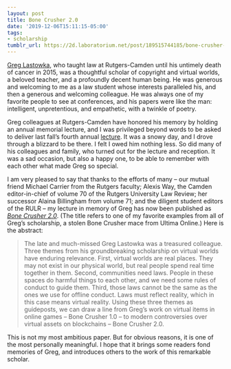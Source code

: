 ```yaml
---
layout: post
title: Bone Crusher 2.0
date: '2019-12-06T15:11:15-05:00'
tags:
- scholarship
tumblr_url: https://2d.laboratorium.net/post/189515744185/bone-crusher-20
---
```

[Greg Lastowka](https://2d.laboratorium.net/post/117609368365/in-memoriam-greg-lastowka), who taught law at Rutgers-Camden until his untimely death of cancer in 2015, was a thoughtful scholar of copyright and virtual worlds, a beloved teacher, and a profoundly decent human being. He was generous and welcoming to me as a law student whose interests paralleled his, and then a generous and welcoming colleague. He was always one of my favorite people to see at conferences, and his papers were like the man: intelligent, unpretentious, and empathetic, with a twinkle of poetry.

Greg colleagues at Rutgers-Camden have honored his memory by holding an annual memorial lecture, and I was privileged beyond words to be asked to deliver last fall’s fourth annual [lecture](https://www.youtube.com/watch?v=hdvJp66BGCw). It was a snowy day, and I drove through a blizzard to be there. I felt I owed him nothing less. So did many of his colleagues and family, who turned out for the lecture and reception. It was a sad occasion, but also a happy one, to be able to remember with each other what made Greg so special.

I am very pleased to say that thanks to the efforts of many – our mutual friend Michael Carrier from the Rutgers faculty; Alexis Way, the Camden editor-in-chief of volume 70 of the Rutgers University Law Review; her successor Alaina Billingham from volume 71; and the diligent student editors of the RULR – my lecture in memory of Greg has now been published as [_Bone Crusher 2.0_](https://james.grimmelmann.net/files/articles/bone-crusher.pdf). (The title refers to one of my favorite examples from all of Greg’s scholarship, a stolen Bone Crusher mace from Ultima Online.) Here is the abstract:

> The late and much-missed Greg Lastowka was a treasured colleague. Three themes from his groundbreaking scholarship on virtual worlds have enduring relevance. First, virtual worlds are real places. They may not exist in our physical world, but real people spend real time together in them. Second, communities need laws. People in these spaces do harmful things to each other, and we need some rules of conduct to guide them. Third, those laws cannot be the same as the ones we use for offline conduct. Laws must reflect reality, which in this case means virtual reality. Using these three themes as guideposts, we can draw a line from Greg’s work on virtual items in online games – Bone Crusher 1.0 – to modern controversies over virtual assets on blockchains – Bone Crusher 2.0.

This is not my most ambitious paper. But for obvious reasons, it is one of the most personally meaningful. I hope that it brings some readers fond memories of Greg, and introduces others to the work of this remarkable scholar.


